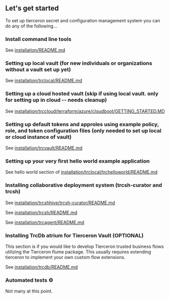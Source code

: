 ﻿
## Let's get started
To set up tierceron secret and configuration management system you can do any of the following...

### Install command line tools
See [installation/README.md](installation/README.md)

### Setting up local vault (for new individuals or organizations without a vault set up yet)
See [installation/trclocal/README.md](installation/trclocal/README.md)

### Setting up a cloud hosted vault (skip if using local vault.  only for setting up in cloud -- needs cleanup)
See [installation/trccloud/terraform/azure/cloudboot/GETTING_STARTED.MD](installation/trccloud/terraform/azure/cloudboot/GETTING_STARTED.MD)

### Setting up default tokens and approles using example policy, role, and token configuration files (only needed to set up local or cloud instance of vault)
See [installation/trcvault/README.md](installation/trcvault/README.md)

### Setting up your very first hello world example application
See hello world section of [installation/trclocal/trchelloworld/README.md](installation/trclocal/trchelloworld/README.md)

### Installing collaborative deployment system (trcsh-curator and trcsh)
See [installation/trcshhive/trcsh-curator/README.md](installation/trcshhive/trcsh-curator/README.md)

See [installation/trcsh/README.md](installation/trcsh/README.md)

See [installation/trcagent/README.md](installation/trcagent/README.md)


### Installing TrcDb atrium for Tierceron Vault (OPTIONAL)
This section is if you would like to develop Tierceron trusted business flows utilizing the Tierceron flume package.  This usually requires extending tierceron to implement your own custom flow extensions.

See [installation/trcdb/README.md](installation/trcdb/README.md)

### Automated tests ⚙
Not many at this point.



